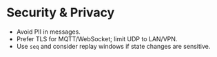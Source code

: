 # Security & Privacy

- Avoid PII in messages.
- Prefer TLS for MQTT/WebSocket; limit UDP to LAN/VPN.
- Use `seq` and consider replay windows if state changes are sensitive.
